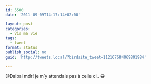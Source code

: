 ```yaml
---
id: 5500
date: '2011-09-09T14:17:14+02:00'

layout: post
categories:
  - Vis ma vie
tags:
  - tweet
format: status
publish_social: no
guid: 'http://tweets.local/?birdsite_tweet=112167684069801984'

---
```


@Daibai mdr! je m’y attendais pas à celle ci.. 😀